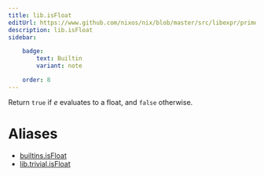 ```yaml
---
title: lib.isFloat
editUrl: https://www.github.com/nixos/nix/blob/master/src/libexpr/primops.cc
description: lib.isFloat
sidebar:

    badge:
        text: Builtin
        variant: note

    order: 8
---
```


Return `true` if *e* evaluates to a float, and `false` otherwise.


# Aliases

- [builtins.isFloat](./reference/builtins/builtins-isFloat)
- [lib.trivial.isFloat](./reference/lib/trivial/lib-trivial-isFloat)


